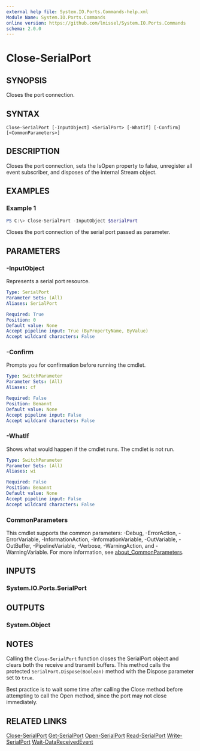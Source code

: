 ```yaml
---
external help file: System.IO.Ports.Commands-help.xml
Module Name: System.IO.Ports.Commands
online version: https://github.com/lmissel/System.IO.Ports.Commands
schema: 2.0.0
---
```


# Close-SerialPort

## SYNOPSIS
Closes the port connection.

## SYNTAX

```
Close-SerialPort [-InputObject] <SerialPort> [-WhatIf] [-Confirm] [<CommonParameters>]
```

## DESCRIPTION
Closes the port connection, sets the IsOpen property to false, unregister all event subscriber, and disposes of the internal Stream object.

## EXAMPLES

### Example 1
```powershell
PS C:\> Close-SerialPort -InputObject $SerialPort
```

Closes the port connection of the serial port passed as parameter.

## PARAMETERS

### -InputObject
Represents a serial port resource.

```yaml
Type: SerialPort
Parameter Sets: (All)
Aliases: SerialPort

Required: True
Position: 0
Default value: None
Accept pipeline input: True (ByPropertyName, ByValue)
Accept wildcard characters: False
```

### -Confirm
Prompts you for confirmation before running the cmdlet.

```yaml
Type: SwitchParameter
Parameter Sets: (All)
Aliases: cf

Required: False
Position: Benannt
Default value: None
Accept pipeline input: False
Accept wildcard characters: False
```

### -WhatIf
Shows what would happen if the cmdlet runs.
The cmdlet is not run.

```yaml
Type: SwitchParameter
Parameter Sets: (All)
Aliases: wi

Required: False
Position: Benannt
Default value: None
Accept pipeline input: False
Accept wildcard characters: False
```

### CommonParameters
This cmdlet supports the common parameters: -Debug, -ErrorAction, -ErrorVariable, -InformationAction, -InformationVariable, -OutVariable, -OutBuffer, -PipelineVariable, -Verbose, -WarningAction, and -WarningVariable. For more information, see [about_CommonParameters](http://go.microsoft.com/fwlink/?LinkID=113216).

## INPUTS

### System.IO.Ports.SerialPort

## OUTPUTS

### System.Object
## NOTES
Calling the `Close-SerialPort` function closes the SerialPort object and clears both the receive and transmit buffers. This method calls the protected `SerialPort.Dispose(Boolean)` method with the Dispose parameter set to `true`.

Best practice is to wait some time after calling the Close method before attempting to call the Open method, since the port may not close immediately.

## RELATED LINKS

[Close-SerialPort](Close-SerialPort.md)
[Get-SerialPort](Get-SerialPort.md)
[Open-SerialPort](Open-SerialPort.md)
[Read-SerialPort](Read-SerialPort.md)
[Write-SerialPort](Write-SerialPort.md)
[Wait-DataReceivedEvent](Wait-DataReceivedEvent.md)
